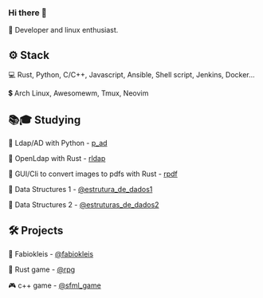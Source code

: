 ### Hi there 👋

 🙋 Developer and linux enthusiast.

<h2>⚙️ Stack</h2>

 💻 Rust, Python, C/C++, Javascript, Ansible, Shell script, Jenkins, Docker...
 
 💲 Arch Linux, Awesomewm, Tmux, Neovim
 
 
 <!-- ![Fabio Kleis Top Langs](https://github-readme-stats.vercel.app/api/top-langs/?username=fabiokleis&layout=compact) -->
 
 <!-- [![@fabiokleis's Holopin board](https://holopin.me/fabiokleis)](https://holopin.io/@fabiokleis) -->
 
 <h2>📚🎓 Studying</h2>
 
 🐍 Ldap/AD with Python - [p_ad](https://github.com/fabiokleis/p_ad)
 
 🦀 OpenLdap with Rust - [rldap](https://github.com/Fabiokleis/rldap)
 
 🦀 GUI/Cli to convert images to pdfs with Rust - [rpdf](https://github.com/Fabiokleis/rpdf)
 
 🌱 Data Structures 1 - [@estrutura_de_dados1](https://github.com/Fabiokleis/estrutura_de_dados1)
 
 🌲 Data Structures 2 - [@estruturas_de_dados2](https://github.com/Fabiokleis/estruturas_de_dados2)
 
 
<h2>🛠️ Projects</h2>

 🐧 Fabiokleis - [@fabiokleis](https://fabiokleis.herokuapp.com)
 
 🧙 Rust game - [@rpg](https://github.com/Fabiokleis/rpg)
 
 🎮 c++ game - [@sfml_game](https://github.com/fabiokleis/sfml_game)
